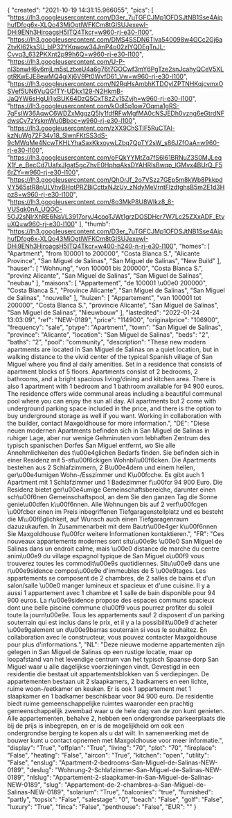 {
"created": "2021-10-19 14:31:15.966055",
"pics": [
"https://lh3.googleusercontent.com/D3er_7uTGFCJMp1OFDSJtNB1Sse4AiphufDfog6x-XLQo43MiOgtlWFKCm8tGISUJexewI-DHi9ENh3HjroagsH5ITQ4Tkcr=w960-rj-e30-l100",
"https://lh3.googleusercontent.com/DMS4SSDN6Tlva540098w4GCc2Gj6aZtvKI62ksSU_blP32YKqwow34JmP4o02zIYQDEgTnJL-Cvvq3_632PKXnt2p99h6Q=w960-rj-e30-l100",
"https://lh3.googleusercontent.com/U-P-nI3bnwH6y6mjLm5sLztxeU4a6g76t7GOCwf3mY6PgTze2snJcahyQCeV5XLgtRKwEJE8ewMQ4giXj6V9Pt0WvfD61_Vw=w960-rj-e30-l100",
"https://lh3.googleusercontent.com/N2RqHsAmbhKTDOylZPTNHKqjcvmxOSVef5UN6VuQGfTY-UDkx129-N2HkmB-JaQYW6sHgUi1jxBUK64DzQ5CxT8zZv15Zvjh=w960-rj-e30-l100",
"https://lh3.googleusercontent.com/kOdl5p1ow7Oqma1gRS-7gFsIW36AqwC6WDZxMggzQ5ly1fdfRFwMgfMA0cNSJEDh0vzng6eGtrdNFdwsCv7zYskmWu0Bboc=w960-rj-e30-l100",
"https://lh3.googleusercontent.com/zXX9ChSTlF5RuCTAI-kzNuWg72F34v18_SlwnFKtSS3dS-9cMWqMe4NcwTKHLYhaSaxKkxoywLZbq7QpTY2sW_s86JZfOaA=w960-rj-e30-l100",
"https://lh3.googleusercontent.com/oFQkYYMtZq7fS6l61BRNuZ3S0MJLeqX1f_e_BecCd7UafxJIgat5gcZhvE0HphqAksDYAHRlsBwqp_lGMvx4BUrQ_F56rZY=w960-rj-e30-l100",
"https://lh3.googleusercontent.com/QhOrJf_2o7VSzz7GEp5m8kWb8PkkpdVY565stR8nULVhvBHptPRZBiCcttxNJzUy_zNdyMeVrntFlzdtghsB5m2E1d3Hpz8=w960-rj-e30-l100",
"https://lh3.googleusercontent.com/8o3MkP8U8Wlkz8_8-VUSqk0nA_UQOC-5OJ2sNIrXhRE6NsVL3917oryJ4cooTJWt1grzDOSDHcr7W7Lc25ZXxADF_EtvuXQ=w960-rj-e30-l100"
],
"thumb": "https://lh3.googleusercontent.com/D3er_7uTGFCJMp1OFDSJtNB1Sse4AiphufDfog6x-XLQo43MiOgtlWFKCm8tGISUJexewI-DHi9ENh3HjroagsH5ITQ4Tkcr=w400-h240-n-rj-e30-l100",
"homes": [
"Apartment",
"from 100001 to 200000",
"Costa Blanca S.",
"Alicante Province",
"San Miguel de Salinas",
"San Miguel de Salinas",
"New Build"
],
"hauser": [
"Wohnung",
"von 100001 bis 200000",
"Costa Blanca S.",
"provinz Alicante",
"San Miguel de Salinas",
"San Miguel de Salinas",
"neubau"
],
"maisons": [
"Appartement",
"de 100001 \u00e0 200000",
"Costa Blanca S.",
"Province Alicante",
"San Miguel de Salinas",
"San Miguel de Salinas",
"nouvelle"
],
"huizen": [
"Appartement",
"van 100001 tot 200000",
"Costa Blanca S.",
"provincie Alicante",
"San Miguel de Salinas",
"San Miguel de Salinas",
"Nieuwbouw"
],
"lastedited": "2022-01-24 13:03:09",
"ref": "NEW-0189",
"price": "114900",
"originalprice": "106900",
"frequency": "sale",
"ptype": "Apartment",
"town": "San Miguel de Salinas",
"province": "Alicante",
"location": "San Miguel de Salinas",
"beds": "2",
"baths": "2",
"pool": "community",
"description": "These new modern apartments are located in San Miguel de Salinas on a quiet location, but in walking distance to the vivid center of the typical Spanish village of San Miguel where you find al daily amenities. Set in a residence that consists of apartment blocks of 5 floors.  Apartments consist of 2 bedrooms, 2 bathrooms, and a bright spacious living/dining and kitchen area. There is also 1 apartment with 1 bedroom and 1 bathroom available for 94 900 euros. The residence offers wide communal areas including a beautiful communal pool where you can enjoy the sun all day. All apartments but 2 come with underground parking space included in the price, and there is the option to buy underground storage as well if you want. Working in collaboration with the builder, contact Maxgoldhouse for more information.",
"DE": "Diese neuen modernen Apartments befinden sich in San Miguel de Salinas in ruhiger Lage, aber nur wenige Gehminuten vom lebhaften Zentrum des typisch spanischen Dorfes San Miguel entfernt, wo Sie alle Annehmlichkeiten des t\u00e4glichen Bedarfs finden. Sie befinden sich in einer Residenz mit 5-st\u00f6ckigen Wohnbl\u00f6cken. Die Apartments bestehen aus 2 Schlafzimmern, 2 B\u00e4dern und einem hellen, ger\u00e4umigen Wohn-/Esszimmer und K\u00fcche. Es gibt auch 1 Apartment mit 1 Schlafzimmer und 1 Badezimmer f\u00fcr 94 900 Euro. Die Residenz bietet ger\u00e4umige Gemeinschaftsbereiche, darunter einen sch\u00f6nen Gemeinschaftspool, an dem Sie den ganzen Tag die Sonne genie\u00dfen k\u00f6nnen. Alle Wohnungen bis auf 2 verf\u00fcgen \u00fcber einen im Preis inbegriffenen Tiefgaragenstellplatz und es besteht die M\u00f6glichkeit, auf Wunsch auch einen Tiefgaragenraum dazuzukaufen. In Zusammenarbeit mit dem Bautr\u00e4ger k\u00f6nnen Sie Maxgoldhouse f\u00fcr weitere Informationen kontaktieren.",
"FR": "Ces nouveaux appartements modernes sont situ\u00e9s \u00e0 San Miguel de Salinas dans un endroit calme, mais \u00e0 distance de marche du centre anim\u00e9 du village espagnol typique de San Miguel o\u00f9 vous trouverez toutes les commodit\u00e9s quotidiennes. Situ\u00e9 dans une r\u00e9sidence compos\u00e9e d'immeubles de 5 \u00e9tages. Les appartements se composent de 2 chambres, de 2 salles de bains et d'un salon/salle \u00e0 manger lumineux et spacieux et d'une cuisine. Il y a aussi 1 appartement avec 1 chambre et 1 salle de bain disponible pour 94 900 euros. La r\u00e9sidence propose des espaces communs spacieux dont une belle piscine commune o\u00f9 vous pourrez profiter du soleil toute la journ\u00e9e. Tous les appartements sauf 2 disposent d'un parking souterrain qui est inclus dans le prix, et il y a la possibilit\u00e9 d'acheter \u00e9galement un d\u00e9barras souterrain si vous le souhaitez. En collaboration avec le constructeur, vous pouvez contacter Maxgoldhouse pour plus d'informations.",
"NL": "Deze nieuwe moderne appartementen zijn gelegen in San Miguel de Salinas op een rustige locatie, maar op loopafstand van het levendige centrum van het typisch Spaanse dorp San Miguel waar u alle dagelijkse voorzieningen vindt. Gevestigd in een residentie die bestaat uit appartementsblokken van 5 verdiepingen. De appartementen bestaan uit 2 slaapkamers, 2 badkamers en een lichte, ruime woon-/eetkamer en keuken. Er is ook 1 appartement met 1 slaapkamer en 1 badkamer beschikbaar voor 94 900 euro. De residentie biedt ruime gemeenschappelijke ruimtes waaronder een prachtig gemeenschappelijk zwembad waar u de hele dag van de zon kunt genieten. Alle appartementen, behalve 2, hebben een ondergrondse parkeerplaats die bij de prijs is inbegrepen, en er is de mogelijkheid om ook een ondergrondse berging te kopen als u dat wilt. In samenwerking met de bouwer kunt u contact opnemen met Maxgoldhouse voor meer informatie.",
"display": "True",
"offplan": "True",
"living": "70",
"plot": "70",
"fireplace": "False",
"heating": "False",
"aircon": "True",
"kitchen": "open",
"utility": "False",
"enslug": "Apartment-2-bedrooms-San-Miguel-de-Salinas-NEW-0189",
"deslug": "Wohnung-2-Schlafzimmer-San-Miguel-de-Salinas-NEW-0189",
"nlslug": "Appartement-2-slaapkamer-in-San-Miguel-de-Salinas-NEW-0189",
"slug": "Appartement-de-2-chambres-a-San-Miguel-de-Salinas-NEW-0189",
"solarium": "True",
"balconies": "true",
"furnished": "partly",
"topsix": "False",
"salestage": "0",
"beach": "False",
"golf": "False",
"luxury": "True",
"finca": "False",
"penthouse": "False",
"EUR": ""
}